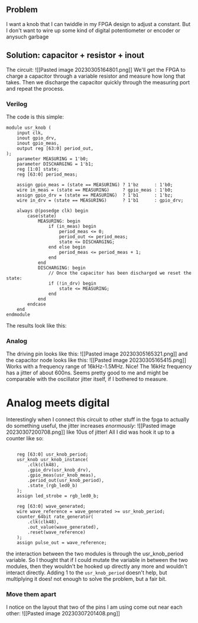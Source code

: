 ## Problem 
I want a knob that I can twiddle in my FPGA design to adjust a constant. But I don't want to wire up some kind of digital potentiometer or encoder or anysuch garbage
## Solution: capacitor + resistor + inout
The circuit:
![[Pasted image 20230305164801.png]]
We'll get the FPGA to charge a capacitor through a variable resistor and measure how long that takes. Then we discharge the capacitor quickly through the measuring port and repeat the process.
### Verilog
The code is this simple:
```
module usr_knob (
    input clk,
    inout gpio_drv,
    inout gpio_meas,
    output reg [63:0] period_out,
);
    parameter MEASURING = 1'b0;
    parameter DISCHARGING = 1'b1;
    reg [1:0] state;
    reg [63:0] period_meas;

    assign gpio_meas = (state == MEASURING) ? 1'bz      : 1'b0;
    wire in_meas = (state == MEASURING)     ? gpio_meas : 1'b0;
    assign gpio_drv = (state == MEASURING)  ? 1'b1      : 1'bz;
    wire in_drv = (state == MEASURING)      ? 1'b1      : gpio_drv;

    always @(posedge clk) begin
        case(state)
            MEASURING: begin
                if (in_meas) begin
                    period_meas <= 0;
                    period_out <= period_meas;
                    state <= DISCHARGING;
                end else begin
                    period_meas <= period_meas + 1;
                end
            end
            DISCHARGING: begin
                // Once the capacitor has been discharged we reset the state:
                if (!in_drv) begin
                    state <= MEASURING;
                end
            end
        endcase
    end
endmodule
```
The results look like this:
### Analog
The driving pin looks like this:
![[Pasted image 20230305165321.png]]
and the capacitor node looks like this:
![[Pasted image 20230305165415.png]]
Works with a frequency range of 16kHz-1.5MHz. Nice! The 16kHz frequency has a jitter of about 600ns. Seems pretty good to me and might be comparable with the oscillator jitter itself, if I bothered to measure.

# Analog meets digital
Interestingly when I connect this circuit to other stuff in the fpga to actually do something useful, the jitter increases _enormously_:
![[Pasted image 20230307200708.png]]
like 10us of jitter!
All I did was hook it up to a counter like so:
```

    reg [63:0] usr_knob_period; 
    usr_knob usr_knob_instance(
        .clk(clk48),
        .gpio_drv(usr_knob_drv),
        .gpio_meas(usr_knob_meas),
        .period_out(usr_knob_period),
        .state_(rgb_led0_b)
    );
    assign led_strobe = rgb_led0_b;

    reg [63:0] wave_generated;
    wire wave_reference = wave_generated >= usr_knob_period;
    counter_64bit rate_generator(
        .clk(clk48),
        .out_value(wave_generated),
        .reset(wave_reference)
    );
    assign pulse_out = wave_reference;
```
the interaction between the two modules is through the usr_knob_period variable. So I thought that if I could mutate the variable in between the two modules, then they wouldn't be hooked up directly any more and wouldn't interact directly. Adding 1 to the `usr_knob_period` doesn't help, but multiplying it does! not enough to solve the problem, but a fair bit.

### Move them apart
I notice on the layout that two of the pins I am using come out near each other:
![[Pasted image 20230307201408.png]]
